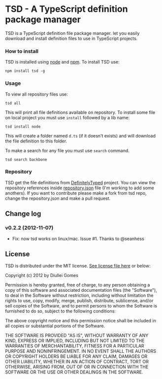 TSD - A TypeScript definition package manager
=============================================

TSD is a TypeScript definition file package manager.  let you easily download and install definition files to use in TypeScript projects.

### How to install

TSD is installed using [node](http://nodejs.org/) and [npm](https://npmjs.org/). To install TSD use:

    npm install tsd -g

### Usage

To view all repository files use:

    tsd all

This will print all file definitions available on repository. To install some file on local project you must use ```install``` followed by a lib name:

    tsd install node

This will create a folder named ```d.ts``` (if it doesn't exists) and will download the file definition to this folder.

To make a search for any file you must use ```search``` command.

    tsd search backbone

### Repository

TSD get the file definitions from [DefinitelyTyped](https://github.com/borisyankov/DefinitelyTyped) project. You can view the repository references inside [repository.json](https://github.com/Diullei/tsd/blob/master/deploy/repository.json) file (I'm working to add some anothers). If you want to contribute please make a fork from tsd repo, change the repository.json and make a pull request.

## Change log

### v0.2.2 (2012-11-07)

* Fix: now tsd works on linux/mac. Issue #1. Thanks to @seanhess

## License

TSD is distributed under the MIT license. [See license file here](https://raw.github.com/Diullei/tsd/master/LICENSE.txt) or below:

Copyright (c) 2012 by Diullei Gomes

Permission is hereby granted, free of charge, to any person obtaining a copy of this software and associated documentation files (the "Software"), to deal in the Software without restriction, including without limitation the rights to use, copy, modify, merge, publish, distribute, sublicense, and/or sell copies of the Software, and to permit persons to whom the Software is furnished to do so, subject to the following conditions:

The above copyright notice and this permission notice shall be included in all copies or substantial portions of the Software.

THE SOFTWARE IS PROVIDED "AS IS", WITHOUT WARRANTY OF ANY KIND, EXPRESS OR IMPLIED, INCLUDING BUT NOT LIMITED TO THE WARRANTIES OF MERCHANTABILITY, FITNESS FOR A PARTICULAR PURPOSE AND NONINFRINGEMENT. IN NO EVENT SHALL THE AUTHORS OR COPYRIGHT HOLDERS BE LIABLE FOR ANY CLAIM, DAMAGES OR OTHER LIABILITY, WHETHER IN AN ACTION OF CONTRACT, TORT OR OTHERWISE, ARISING FROM, OUT OF OR IN CONNECTION WITH THE SOFTWARE OR THE USE OR OTHER DEALINGS IN THE SOFTWARE.